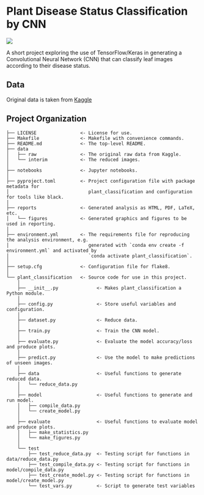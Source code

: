 # Plant Disease Status Classification by CNN

<a target="_blank" href="https://cookiecutter-data-science.drivendata.org/">
    <img src="https://img.shields.io/badge/CCDS-Project%20template-328F97?logo=cookiecutter" />
</a>

A short project exploring the use of TensorFlow/Keras in generating a Convolutional Neural Network (CNN) that can classify leaf images according to their disease status.

## Data

Original data is taken from [Kaggle](https://www.kaggle.com/datasets/amandam1/healthy-vs-diseased-leaf-image-dataset/data)

## Project Organization

```
├── LICENSE                <- License for use.
├── Makefile               <- Makefile with convenience commands.
├── README.md              <- The top-level README.
├── data
│   ├── raw                <- The original raw data from Kaggle.
│   └── interim            <- The reduced images.
│
├── notebooks              <- Jupyter notebooks.
│
├── pyproject.toml         <- Project configuration file with package metadata for
│                             plant_classification and configuration for tools like black.
│
├── reports                <- Generated analysis as HTML, PDF, LaTeX, etc.
│   └── figures            <- Generated graphics and figures to be used in reporting.
│
├── environment.yml        <- The requirements file for reproducing the analysis environment, e.g.
│                             generated with `conda env create -f environment.yml` and activated by
│                             `conda activate plant_classification`.
│
├── setup.cfg              <- Configuration file for flake8.
│
└── plant_classification   <- Source code for use in this project.
    │
    ├── __init__.py              <- Makes plant_classification a Python module.
    │
    ├── config.py                <- Store useful variables and configuration.
    │
    ├── dataset.py               <- Reduce data.
    │
    ├── train.py                 <- Train the CNN model.
    │
    ├── evaluate.py              <- Evaluate the model accuracy/loss and produce plots.
    │
    ├── predict.py               <- Use the model to make predictions of unseen images.
    │
    ├── data                     <- Useful functions to generate reduced data.
    │   └── reduce_data.py     
    │
    ├── model                    <- Useful functions to generate and run model.
    │   ├── compile_data.py
    │   └── create_model.py
    │
    ├── evaluate                 <- Useful functions to evaluate model and produce plots.
    │   ├── make_statistics.py
    │   └── make_figures.py
    │
    └── test                    
        ├── test_reduce_data.py  <- Testing script for functions in data/reduce_data.py
        ├── test_compile_data.py <- Testing script for functions in model/compile_data.py
        ├── test_create_model.py <- Testing script for functions in model/create_model.py
        └── test_vars.py         <- Script to generate test variables
```
